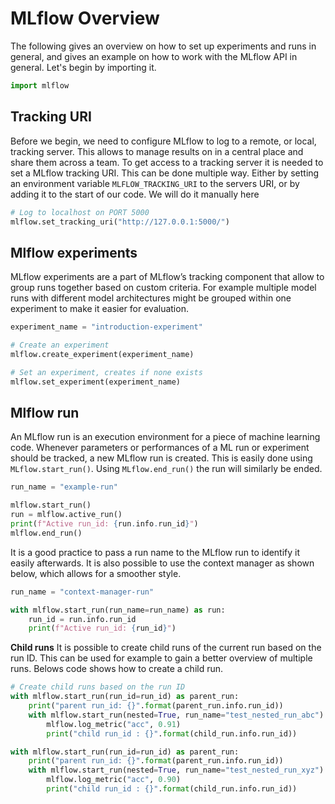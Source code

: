 # MLflow Overview

The following gives an overview on how to set up experiments and runs in general, and gives an example on how to work with the MLflow API in general. Let's begin by importing it.

```python
import mlflow
```

## Tracking URI

Before we begin, we need to configure MLflow to log to a remote, or local, tracking server. This allows to manage results on in a central place and share them across a team. To get access to a tracking server it is needed to set a MLflow tracking URI. This can be done multiple way. Either by setting an environment variable `MLFLOW_TRACKING_URI` to the servers URI, or by adding it to the start of our code. We will do it manually here

```python
# Log to localhost on PORT 5000
mlflow.set_tracking_uri("http://127.0.0.1:5000/")
```

## Mlflow experiments

MLflow experiments are a part of MLflow’s tracking component that allow to group runs together based on custom criteria. For example multiple model runs with different model architectures might be grouped within one experiment to make it easier for evaluation.

```python
experiment_name = "introduction-experiment"

# Create an experiment
mlflow.create_experiment(experiment_name)

# Set an experiment, creates if none exists
mlflow.set_experiment(experiment_name)
```

## Mlflow run

An MLflow run is an execution environment for a piece of machine learning code. Whenever parameters or performances of a ML run or experiment should be tracked, a new MLflow run is created. This is easily done using `MLflow.start_run()`. Using `MLflow.end_run()` the run will similarly be ended.

```python
run_name = "example-run"

mlflow.start_run()
run = mlflow.active_run()
print(f"Active run_id: {run.info.run_id}")
mlflow.end_run()
```

It is a good practice to pass a run name to the MLflow run to identify it easily afterwards. It is also possible to use the context manager as shown below, which allows for a smoother style.

```python
run_name = "context-manager-run"

with mlflow.start_run(run_name=run_name) as run:
    run_id = run.info.run_id
    print(f"Active run_id: {run_id}")
```

**Child runs**
It is possible to create child runs of the current run based on the run ID. This can be used for example to gain a better overview of multiple runs. Belows code shows how to create a child run.

```python
# Create child runs based on the run ID
with mlflow.start_run(run_id=run_id) as parent_run:
    print("parent run_id: {}".format(parent_run.info.run_id))
    with mlflow.start_run(nested=True, run_name="test_nested_run_abc") as child_run:
        mlflow.log_metric("acc", 0.91)
        print("child run_id : {}".format(child_run.info.run_id))

with mlflow.start_run(run_id=run_id) as parent_run:
    print("parent run_id: {}".format(parent_run.info.run_id))
    with mlflow.start_run(nested=True, run_name="test_nested_run_xyz") as child_run:
        mlflow.log_metric("acc", 0.90)
        print("child run_id : {}".format(child_run.info.run_id))
```
